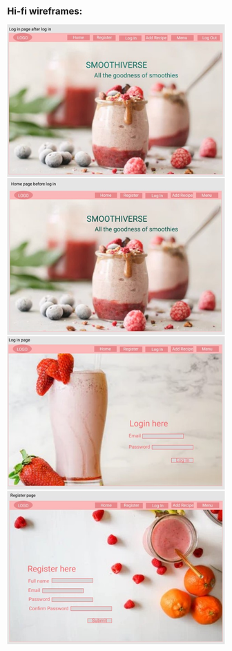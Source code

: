 ## Hi-fi wireframes:
![Homepage](./docs/Home-page-after-login-desktop-hifi.jpg)
![Homepage](./docs/Home-page-desktop-hifi.jpg)
![Homepage](./docs/Login-page-desktop-hifi.jpg)
![Homepage](./docs/Register-page-desktop-hifi.jpg)

